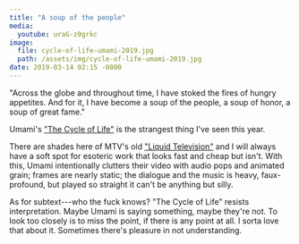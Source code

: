 ```yaml
---
title: "A soup of the people"
media:
  youtube: uraG-z0grkc
image:
  file: cycle-of-life-umami-2019.jpg
  path: /assets/img/cycle-of-life-umami-2019.jpg
date: 2019-03-14 02:15 -0800
---
```


"Across the globe and throughout time, I have stoked the fires of hungry appetites. And for it, I have become a soup of the people, a soup of honor, a soup of great fame."

Umami's ["The Cycle of Life"](https://www.youtube.com/watch?v=uraG-z0grkc) is the strangest thing I've seen this year.

There are shades here of MTV's old ["Liquid Television"](https://www.youtube.com/results?search_query=mtv+liquid+television) and I will always have a soft spot for esoteric work that looks fast and cheap but isn't. With this, Umami intentionally clutters their video with audio pops and animated grain; frames are nearly static; the dialogue and the music is heavy, faux-profound, but played so straight it can't be anything but silly.

As for subtext---who the fuck knows? "The Cycle of Life" resists interpretation. Maybe Umami is saying something, maybe they're not. To look too closely is to miss the point, if there is any point at all. I sorta love that about it. Sometimes there's pleasure in not understanding.

